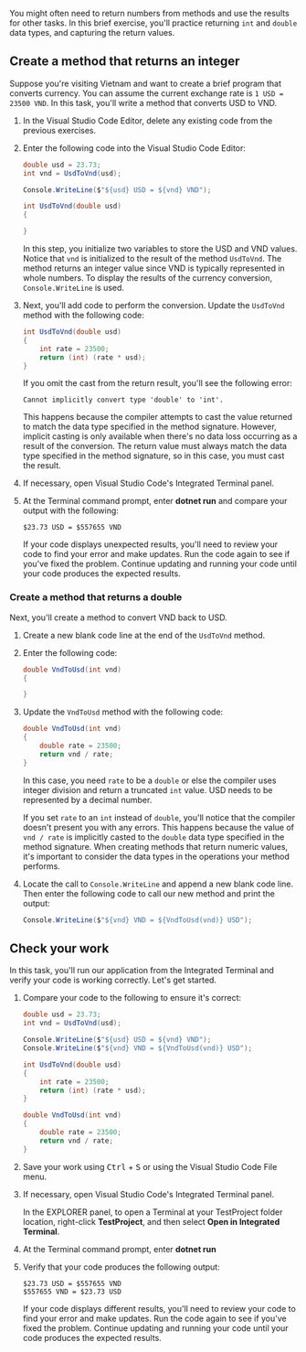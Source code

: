 You might often need to return numbers from methods and use the results for other tasks. In this brief exercise, you'll practice returning `int` and `double` data types, and capturing the return values.

## Create a method that returns an integer
    
Suppose you're visiting Vietnam and want to create a brief program that converts currency. You can assume the current exchange rate is `1 USD = 23500 VND`. In this task, you'll write a method that converts USD to VND.

1. In the Visual Studio Code Editor, delete any existing code from the previous exercises.

1. Enter the following code into the Visual Studio Code Editor:

    ```c#
    double usd = 23.73;
    int vnd = UsdToVnd(usd);

    Console.WriteLine($"${usd} USD = ${vnd} VND");

    int UsdToVnd(double usd) 
    {

    }
    ```

    In this step, you initialize two variables to store the USD and VND values. Notice that `vnd` is initialized to the result of the method `UsdToVnd`. The method returns an integer value since VND is typically represented in whole numbers. To display the results of the currency conversion, `Console.WriteLine` is used.

1. Next, you'll add code to perform the conversion. Update the `UsdToVnd` method with the following code:

    ```c#
    int UsdToVnd(double usd) 
    {
        int rate = 23500;
        return (int) (rate * usd);
    }
    ```

    If you omit the cast from the return result, you'll see the following error:

    ```output
    Cannot implicitly convert type 'double' to 'int'.
    ```

    This happens because the compiler attempts to cast the value returned to match the data type specified in the method signature. However, implicit casting is only available when there's no data loss occurring as a result of the conversion. The return value must always match the data type specified in the method signature, so in this case, you must cast the result.

1. If necessary, open Visual Studio Code's Integrated Terminal panel.

1. At the Terminal command prompt, enter **dotnet run** and compare your output with the following:

    ```
    $23.73 USD = $557655 VND
    ```

    If your code displays unexpected results, you'll need to review your code to find your error and make updates. Run the code again to see if you've fixed the problem. Continue updating and running your code until your code produces the expected results.

### Create a method that returns a double

Next, you'll create a method to convert VND back to USD.

1. Create a new blank code line at the end of the `UsdToVnd` method.

1. Enter the following code:

    ```c#
    double VndToUsd(int vnd) 
    {

    }
    ```

1. Update the `VndToUsd` method with the following code:

    ```c#
    double VndToUsd(int vnd) 
    {
        double rate = 23500;
        return vnd / rate;
    }
    ```

    In this case, you need `rate` to be a `double` or else the compiler uses integer division and return a truncated `int` value. USD needs to be represented by a decimal number. 
    
    If you set `rate` to an `int` instead of `double`, you'll notice that the compiler doesn't present you with any errors. This happens because the value of `vnd / rate` is implicitly casted to the `double` data type specified in the method signature. When creating methods that return numeric values, it's important to consider the data types in the operations your method performs.

1. Locate the call to `Console.WriteLine` and append a new blank code line. Then enter the following code to call our new method and print the output:

    ```c#
    Console.WriteLine($"${vnd} VND = ${VndToUsd(vnd)} USD");
    ```

## Check your work

In this task, you'll run our application from the Integrated Terminal and verify your code is working correctly. Let's get started.

1. Compare your code to the following to ensure it's correct:

    ```c#
    double usd = 23.73;
    int vnd = UsdToVnd(usd);

    Console.WriteLine($"${usd} USD = ${vnd} VND");
    Console.WriteLine($"${vnd} VND = ${VndToUsd(vnd)} USD");

    int UsdToVnd(double usd) 
    {
        int rate = 23500;
        return (int) (rate * usd);
    }

    double VndToUsd(int vnd) 
    {
        double rate = 23500;
        return vnd / rate;
    }
    ```

1. Save your work using <kbd>Ctrl</kbd> + <kbd>S</kbd> or using the Visual Studio Code File menu.

1. If necessary, open Visual Studio Code's Integrated Terminal panel.

    In the EXPLORER panel, to open a Terminal at your TestProject folder location, right-click **TestProject**, and then select **Open in Integrated Terminal**.

1. At the Terminal command prompt, enter **dotnet run**

1. Verify that your code produces the following output:

    ```Output
    $23.73 USD = $557655 VND
    $557655 VND = $23.73 USD
    ```

    If your code displays different results, you'll need to review your code to find your error and make updates. Run the code again to see if you've fixed the problem. Continue updating and running your code until your code produces the expected results.